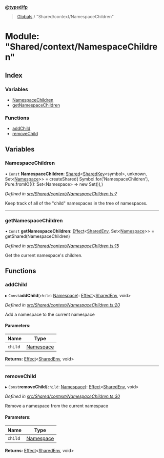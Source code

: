 **[@typed/fp](../README.md)**

> [Globals](../globals.md) / "Shared/context/NamespaceChildren"

# Module: "Shared/context/NamespaceChildren"

## Index

### Variables

* [NamespaceChildren](_shared_context_namespacechildren_.md#namespacechildren)
* [getNamespaceChildren](_shared_context_namespacechildren_.md#getnamespacechildren)

### Functions

* [addChild](_shared_context_namespacechildren_.md#addchild)
* [removeChild](_shared_context_namespacechildren_.md#removechild)

## Variables

### NamespaceChildren

• `Const` **NamespaceChildren**: [Shared](_shared_core_model_shared_.shared.md)\<[SharedKey](_shared_core_model_sharedkey_.sharedkey.md)\<symbol>, unknown, Set\<[Namespace](_shared_core_model_namespace_.namespace.md)>> = createShared( Symbol.for('NamespaceChildren'), Pure.fromIO((): Set\<Namespace> => new Set()),)

*Defined in [src/Shared/context/NamespaceChildren.ts:7](https://github.com/TylorS/typed-fp/blob/f27ba3e/src/Shared/context/NamespaceChildren.ts#L7)*

Keep track of all of the "child" namespaces in the tree of namespaces.

___

### getNamespaceChildren

• `Const` **getNamespaceChildren**: [Effect](_effect_effect_.effect.md)\<[SharedEnv](../interfaces/_shared_core_services_sharedenv_.sharedenv.md), Set\<[Namespace](_shared_core_model_namespace_.namespace.md)>> = getShared(NamespaceChildren)

*Defined in [src/Shared/context/NamespaceChildren.ts:15](https://github.com/TylorS/typed-fp/blob/f27ba3e/src/Shared/context/NamespaceChildren.ts#L15)*

Get the current namespace's children.

## Functions

### addChild

▸ `Const`**addChild**(`child`: [Namespace](_shared_core_model_namespace_.namespace.md)): [Effect](_effect_effect_.effect.md)\<[SharedEnv](../interfaces/_shared_core_services_sharedenv_.sharedenv.md), void>

*Defined in [src/Shared/context/NamespaceChildren.ts:20](https://github.com/TylorS/typed-fp/blob/f27ba3e/src/Shared/context/NamespaceChildren.ts#L20)*

Add a namespace to the current namespace

#### Parameters:

Name | Type |
------ | ------ |
`child` | [Namespace](_shared_core_model_namespace_.namespace.md) |

**Returns:** [Effect](_effect_effect_.effect.md)\<[SharedEnv](../interfaces/_shared_core_services_sharedenv_.sharedenv.md), void>

___

### removeChild

▸ `Const`**removeChild**(`child`: [Namespace](_shared_core_model_namespace_.namespace.md)): [Effect](_effect_effect_.effect.md)\<[SharedEnv](../interfaces/_shared_core_services_sharedenv_.sharedenv.md), void>

*Defined in [src/Shared/context/NamespaceChildren.ts:30](https://github.com/TylorS/typed-fp/blob/f27ba3e/src/Shared/context/NamespaceChildren.ts#L30)*

Remove a namespace from the current namespace

#### Parameters:

Name | Type |
------ | ------ |
`child` | [Namespace](_shared_core_model_namespace_.namespace.md) |

**Returns:** [Effect](_effect_effect_.effect.md)\<[SharedEnv](../interfaces/_shared_core_services_sharedenv_.sharedenv.md), void>
